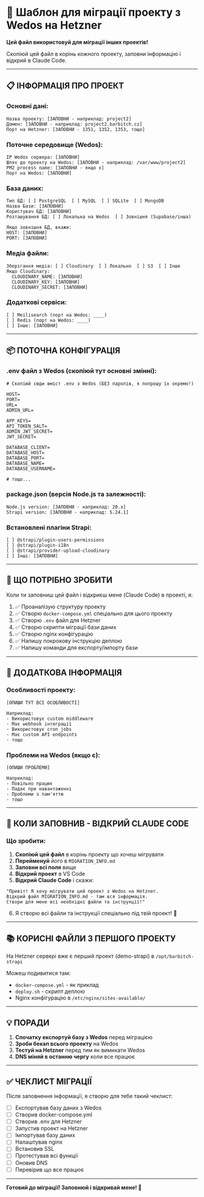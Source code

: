 # 🔄 Шаблон для міграції проекту з Wedos на Hetzner

**Цей файл використовуй для міграції інших проектів!**

Скопіюй цей файл в корінь кожного проекту, заповни інформацію і відкрий в Claude Code.

---

## 📋 ІНФОРМАЦІЯ ПРО ПРОЕКТ

### Основні дані:

```
Назва проекту: [ЗАПОВНИ - наприклад: project2]
Домен: [ЗАПОВНИ - наприклад: project2.barbitch.cz]
Порт на Hetzner: [ЗАПОВНИ - 1351, 1352, 1353, тощо]
```

### Поточне середовище (Wedos):

```
IP Wedos сервера: [ЗАПОВНИ]
Шлях до проекту на Wedos: [ЗАПОВНИ - наприклад: /var/www/project2]
PM2 process name: [ЗАПОВНИ - якщо є]
Порт на Wedos: [ЗАПОВНИ]
```

### База даних:

```
Тип БД: [ ] PostgreSQL  [ ] MySQL  [ ] SQLite  [ ] MongoDB
Назва Бази: [ЗАПОВНИ]
Користувач БД: [ЗАПОВНИ]
Розташування БД: [ ] Локальна на Wedos  [ ] Зовнішня (Supabase/інша)

Якщо зовнішня БД, вкажи:
HOST: [ЗАПОВНИ]
PORT: [ЗАПОВНИ]
```

### Медіа файли:

```
Зберігання медіа: [ ] Cloudinary  [ ] Локально  [ ] S3  [ ] Інше
Якщо Cloudinary:
  CLOUDINARY_NAME: [ЗАПОВНИ]
  CLOUDINARY_KEY: [ЗАПОВНИ]
  CLOUDINARY_SECRET: [ЗАПОВНИ]
```

### Додаткові сервіси:

```
[ ] Meilisearch (порт на Wedos: ____)
[ ] Redis (порт на Wedos: ____)
[ ] Інше: [ЗАПОВНИ]
```

---

## 📦 ПОТОЧНА КОНФІГУРАЦІЯ

### .env файл з Wedos (скопіюй тут основні змінні):

```env
# Скопіюй сюди вміст .env з Wedos (БЕЗ паролів, я попрошу їх окремо!)

HOST=
PORT=
URL=
ADMIN_URL=

APP_KEYS=
API_TOKEN_SALT=
ADMIN_JWT_SECRET=
JWT_SECRET=

DATABASE_CLIENT=
DATABASE_HOST=
DATABASE_PORT=
DATABASE_NAME=
DATABASE_USERNAME=

# тощо...
```

### package.json (версія Node.js та залежності):

```
Node.js version: [ЗАПОВНИ - наприклад: 20.x]
Strapi version: [ЗАПОВНИ - наприклад: 5.24.1]
```

### Встановлені плагіни Strapi:

```
[ ] @strapi/plugin-users-permissions
[ ] @strapi/plugin-i18n
[ ] @strapi/provider-upload-cloudinary
[ ] Інші: [ЗАПОВНИ]
```

---

## 🎯 ЩО ПОТРІБНО ЗРОБИТИ

Коли ти заповниш цей файл і відкриєш мене (Claude Code) в проекті, я:

1. ✅ Проаналізую структуру проекту
2. ✅ Створю `docker-compose.yml` спеціально для цього проекту
3. ✅ Створю `.env` файл для Hetzner
4. ✅ Створю скрипти міграції бази даних
5. ✅ Створю nginx конфігурацію
6. ✅ Напишу покрокову інструкцію деплою
7. ✅ Напишу команди для експорту/імпорту бази

---

## 📝 ДОДАТКОВА ІНФОРМАЦІЯ

### Особливості проекту:

```
[ОПИШИ ТУТ ВСІ ОСОБЛИВОСТІ]

Наприклад:
- Використовує custom middleware
- Має webhook інтеграції
- Використовує cron jobs
- Має custom API endpoints
- тощо
```

### Проблеми на Wedos (якщо є):

```
[ОПИШИ ПРОБЛЕМИ]

Наприклад:
- Повільно працює
- Падає при навантаженні
- Проблеми з пам'яттю
- тощо
```

---

## 🚀 КОЛИ ЗАПОВНИВ - ВІДКРИЙ CLAUDE CODE

### Що зробити:

1. **Скопіюй цей файл** в корінь проекту що хочеш мігрувати
2. **Перейменуй** його в `MIGRATION_INFO.md`
3. **Заповни всі поля** вище
4. **Відкрий проект** в VS Code
5. **Відкрий Claude Code** і скажи:

```
"Привіт! Я хочу мігрувати цей проект з Wedos на Hetzner.
Відкрий файл MIGRATION_INFO.md - там вся інформація.
Створи для мене всі необхідні файли та інструкції!"
```

6. Я створю всі файли та інструкції спеціально під твій проект! 🎉

---

## 📚 КОРИСНІ ФАЙЛИ З ПЕРШОГО ПРОЕКТУ

На Hetzner сервері вже є перший проект (demo-strapi) в `/opt/barbitch-strapi`

Можеш подивитися там:
- `docker-compose.yml` - як приклад
- `deploy.sh` - скрипт деплою
- Nginx конфігурацію в `/etc/nginx/sites-available/`

---

## 💡 ПОРАДИ

1. **Спочатку експортуй базу з Wedos** перед міграцією
2. **Зроби бекап всього проекту** на Wedos
3. **Тестуй на Hetzner** перед тим як вимикати Wedos
4. **DNS міняй в останню чергу** коли все працює

---

## ✅ ЧЕКЛИСТ МІГРАЦІЇ

Після заповнення інформації, я створю для тебе такий чеклист:

- [ ] Експортував базу даних з Wedos
- [ ] Створив docker-compose.yml
- [ ] Створив .env для Hetzner
- [ ] Запустив проект на Hetzner
- [ ] Імпортував базу даних
- [ ] Налаштував nginx
- [ ] Встановив SSL
- [ ] Протестував всі функції
- [ ] Оновив DNS
- [ ] Перевірив що все працює

---

**Готовий до міграції! Заповнюй і відкривай мене! 🚀**
